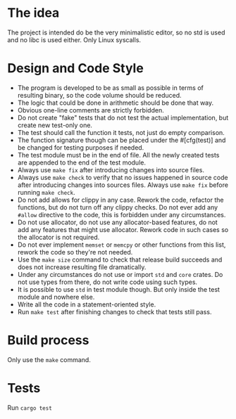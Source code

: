 # The idea

The project is intended do be the very minimalistic editor, so no std is used
and no libc is used either. Only Linux syscalls.

# Design and Code Style

- The program is developed to be as small as possible in terms of resulting
  binary, so the code volume should be reduced.
- The logic that could be done in arithmetic should be done that way.
- Obvious one-line comments are strictly forbidden.
- Do not create "fake" tests that do not test the actual implementation, but
  create new test-only one.
- The test should call the function it tests, not just do empty comparison.
- The function signature though can be placed under the #[cfg(test)] and be
  changed for testing purposes if needed.
- The test module must be in the end of file. All the newly created tests are
  appended to the end of the test module.
- Always use `make fix` after introducing changes into source files.
- Always use `make check` to verify that no issues happened in source code
  after introducing changes into sources files. Always use `make fix` before
  running `make check`.
- Do not add allows for clippy in any case. Rework the code, refactor the
  functions, but do not turn off any clippy checks. Do not ever add any
  `#allow` directive to the code, this is forbidden under any circumstances.
- Do not use allocator, do not use any allocator-based features, do not add any
  features that might use allocator. Rework code in such cases so the allocator
  is not required.
- Do not ever implement `memset` or `memcpy` or other functions from this list,
  rework the code so they're not needed.
- Use the `make size` command to check that release build succeeds and does not
  increase resulting file dramatically.
- Under any circumstances do not use or import `std` and `core` crates. Do not
  use types from there, do not write code using such types.
- It is possible to use `std` in test module though. But only inside the test
  module and nowhere else.
- Write all the code in a statement-oriented style.
- Run `make test` after finishing changes to check that tests still pass.

# Build process

Only use the `make` command.

# Tests

Run `cargo test`
